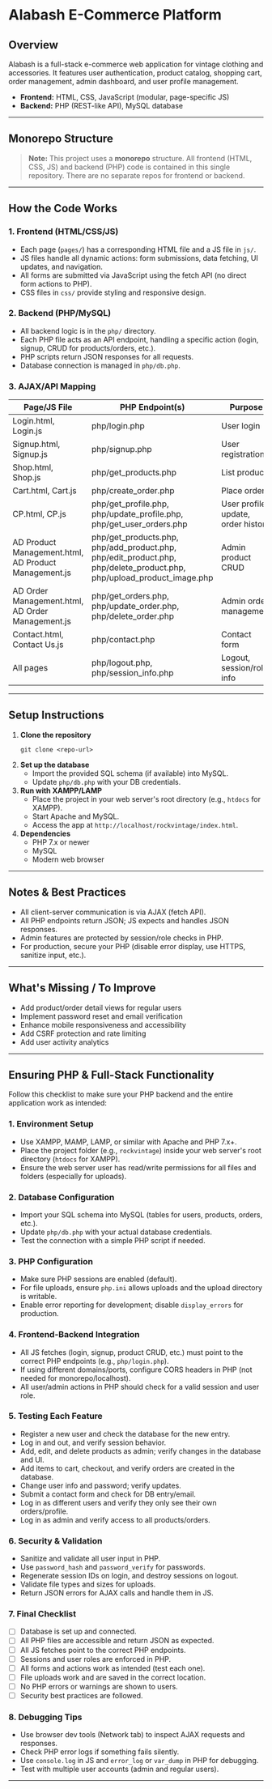 # Alabash E-Commerce Platform

## Overview
Alabash is a full-stack e-commerce web application for vintage clothing and accessories. It features user authentication, product catalog, shopping cart, order management, admin dashboard, and user profile management.

- **Frontend:** HTML, CSS, JavaScript (modular, page-specific JS)
- **Backend:** PHP (REST-like API), MySQL database

---

## Monorepo Structure

> **Note:** This project uses a **monorepo** structure. All frontend (HTML, CSS, JS) and backend (PHP) code is contained in this single repository. There are no separate repos for frontend or backend.

---

## How the Code Works

### 1. **Frontend (HTML/CSS/JS)**
- Each page (`pages/`) has a corresponding HTML file and a JS file in `js/`.
- JS files handle all dynamic actions: form submissions, data fetching, UI updates, and navigation.
- All forms are submitted via JavaScript using the fetch API (no direct form actions to PHP).
- CSS files in `css/` provide styling and responsive design.

### 2. **Backend (PHP/MySQL)**
- All backend logic is in the `php/` directory.
- Each PHP file acts as an API endpoint, handling a specific action (login, signup, CRUD for products/orders, etc.).
- PHP scripts return JSON responses for all requests.
- Database connection is managed in `php/db.php`.

### 3. **AJAX/API Mapping**

| Page/JS File                | PHP Endpoint(s)                | Purpose                          |
|-----------------------------|--------------------------------|-----------------------------------|
| Login.html, Login.js        | php/login.php                  | User login                        |
| Signup.html, Signup.js      | php/signup.php                 | User registration                 |
| Shop.html, Shop.js          | php/get_products.php           | List products                     |
| Cart.html, Cart.js          | php/create_order.php           | Place order                       |
| CP.html, CP.js              | php/get_profile.php, php/update_profile.php, php/get_user_orders.php | User profile, update, order history |
| AD Product Management.html, AD Product Management.js | php/get_products.php, php/add_product.php, php/edit_product.php, php/delete_product.php, php/upload_product_image.php | Admin product CRUD |
| AD Order Management.html, AD Order Management.js | php/get_orders.php, php/update_order.php, php/delete_order.php | Admin order management |
| Contact.html, Contact Us.js | php/contact.php                | Contact form                      |
| All pages                   | php/logout.php, php/session_info.php | Logout, session/role info         |

---

## Setup Instructions

1. **Clone the repository**
   ```
   git clone <repo-url>
   ```
2. **Set up the database**
   - Import the provided SQL schema (if available) into MySQL.
   - Update `php/db.php` with your DB credentials.
3. **Run with XAMPP/LAMP**
   - Place the project in your web server's root directory (e.g., `htdocs` for XAMPP).
   - Start Apache and MySQL.
   - Access the app at `http://localhost/rockvintage/index.html`.
4. **Dependencies**
   - PHP 7.x or newer
   - MySQL
   - Modern web browser

---

## Notes & Best Practices
- All client-server communication is via AJAX (fetch API).
- All PHP endpoints return JSON; JS expects and handles JSON responses.
- Admin features are protected by session/role checks in PHP.
- For production, secure your PHP (disable error display, use HTTPS, sanitize input, etc.).

---

## What's Missing / To Improve
- Add product/order detail views for regular users
- Implement password reset and email verification
- Enhance mobile responsiveness and accessibility
- Add CSRF protection and rate limiting
- Add user activity analytics

---

## Ensuring PHP & Full-Stack Functionality

Follow this checklist to make sure your PHP backend and the entire application work as intended:

### 1. Environment Setup
- Use XAMPP, MAMP, LAMP, or similar with Apache and PHP 7.x+.
- Place the project folder (e.g., `rockvintage`) inside your web server's root directory (`htdocs` for XAMPP).
- Ensure the web server user has read/write permissions for all files and folders (especially for uploads).

### 2. Database Configuration
- Import your SQL schema into MySQL (tables for users, products, orders, etc.).
- Update `php/db.php` with your actual database credentials.
- Test the connection with a simple PHP script if needed.

### 3. PHP Configuration
- Make sure PHP sessions are enabled (default).
- For file uploads, ensure `php.ini` allows uploads and the upload directory is writable.
- Enable error reporting for development; disable `display_errors` for production.

### 4. Frontend-Backend Integration
- All JS fetches (login, signup, product CRUD, etc.) must point to the correct PHP endpoints (e.g., `php/login.php`).
- If using different domains/ports, configure CORS headers in PHP (not needed for monorepo/localhost).
- All user/admin actions in PHP should check for a valid session and user role.

### 5. Testing Each Feature
- Register a new user and check the database for the new entry.
- Log in and out, and verify session behavior.
- Add, edit, and delete products as admin; verify changes in the database and UI.
- Add items to cart, checkout, and verify orders are created in the database.
- Change user info and password; verify updates.
- Submit a contact form and check for DB entry/email.
- Log in as different users and verify they only see their own orders/profile.
- Log in as admin and verify access to all products/orders.

### 6. Security & Validation
- Sanitize and validate all user input in PHP.
- Use `password_hash` and `password_verify` for passwords.
- Regenerate session IDs on login, and destroy sessions on logout.
- Validate file types and sizes for uploads.
- Return JSON errors for AJAX calls and handle them in JS.

### 7. Final Checklist
- [ ] Database is set up and connected.
- [ ] All PHP files are accessible and return JSON as expected.
- [ ] All JS fetches point to the correct PHP endpoints.
- [ ] Sessions and user roles are enforced in PHP.
- [ ] All forms and actions work as intended (test each one).
- [ ] File uploads work and are saved in the correct location.
- [ ] No PHP errors or warnings are shown to users.
- [ ] Security best practices are followed.

### 8. Debugging Tips
- Use browser dev tools (Network tab) to inspect AJAX requests and responses.
- Check PHP error logs if something fails silently.
- Use `console.log` in JS and `error_log` or `var_dump` in PHP for debugging.
- Test with multiple user accounts (admin and regular users).

---
